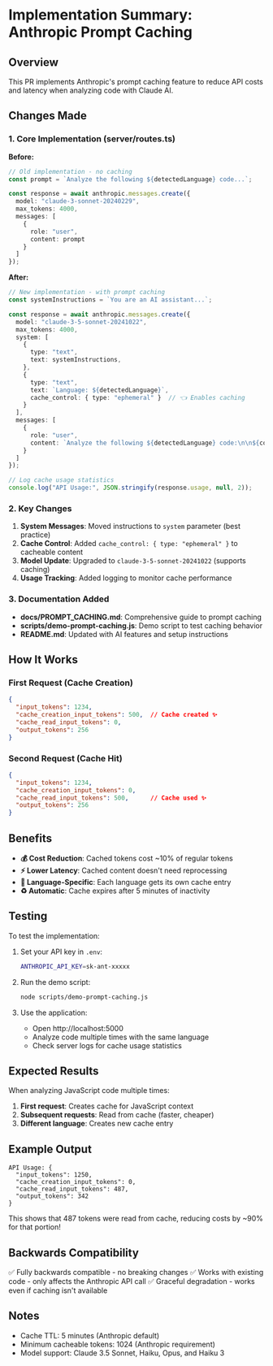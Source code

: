 # Implementation Summary: Anthropic Prompt Caching

## Overview
This PR implements Anthropic's prompt caching feature to reduce API costs and latency when analyzing code with Claude AI.

## Changes Made

### 1. Core Implementation (server/routes.ts)

**Before:**
```typescript
// Old implementation - no caching
const prompt = `Analyze the following ${detectedLanguage} code...`;

const response = await anthropic.messages.create({
  model: "claude-3-sonnet-20240229",
  max_tokens: 4000,
  messages: [
    {
      role: "user",
      content: prompt
    }
  ]
});
```

**After:**
```typescript
// New implementation - with prompt caching
const systemInstructions = `You are an AI assistant...`;

const response = await anthropic.messages.create({
  model: "claude-3-5-sonnet-20241022",
  max_tokens: 4000,
  system: [
    {
      type: "text",
      text: systemInstructions,
    },
    {
      type: "text",
      text: `Language: ${detectedLanguage}`,
      cache_control: { type: "ephemeral" }  // 👈 Enables caching
    }
  ],
  messages: [
    {
      role: "user",
      content: `Analyze the following ${detectedLanguage} code:\n\n${code}`
    }
  ]
});

// Log cache usage statistics
console.log("API Usage:", JSON.stringify(response.usage, null, 2));
```

### 2. Key Changes

1. **System Messages**: Moved instructions to `system` parameter (best practice)
2. **Cache Control**: Added `cache_control: { type: "ephemeral" }` to cacheable content
3. **Model Update**: Upgraded to `claude-3-5-sonnet-20241022` (supports caching)
4. **Usage Tracking**: Added logging to monitor cache performance

### 3. Documentation Added

- **docs/PROMPT_CACHING.md**: Comprehensive guide to prompt caching
- **scripts/demo-prompt-caching.js**: Demo script to test caching behavior
- **README.md**: Updated with AI features and setup instructions

## How It Works

### First Request (Cache Creation)
```json
{
  "input_tokens": 1234,
  "cache_creation_input_tokens": 500,  // Cache created ✨
  "cache_read_input_tokens": 0,
  "output_tokens": 256
}
```

### Second Request (Cache Hit)
```json
{
  "input_tokens": 1234,
  "cache_creation_input_tokens": 0,
  "cache_read_input_tokens": 500,      // Cache used ✨
  "output_tokens": 256
}
```

## Benefits

- **💰 Cost Reduction**: Cached tokens cost ~10% of regular tokens
- **⚡ Lower Latency**: Cached content doesn't need reprocessing
- **🎯 Language-Specific**: Each language gets its own cache entry
- **♻️ Automatic**: Cache expires after 5 minutes of inactivity

## Testing

To test the implementation:

1. Set your API key in `.env`:
   ```bash
   ANTHROPIC_API_KEY=sk-ant-xxxxx
   ```

2. Run the demo script:
   ```bash
   node scripts/demo-prompt-caching.js
   ```

3. Use the application:
   - Open http://localhost:5000
   - Analyze code multiple times with the same language
   - Check server logs for cache usage statistics

## Expected Results

When analyzing JavaScript code multiple times:

1. **First request**: Creates cache for JavaScript context
2. **Subsequent requests**: Read from cache (faster, cheaper)
3. **Different language**: Creates new cache entry

## Example Output

```
API Usage: {
  "input_tokens": 1250,
  "cache_creation_input_tokens": 0,
  "cache_read_input_tokens": 487,
  "output_tokens": 342
}
```

This shows that 487 tokens were read from cache, reducing costs by ~90% for that portion!

## Backwards Compatibility

✅ Fully backwards compatible - no breaking changes
✅ Works with existing code - only affects the Anthropic API call
✅ Graceful degradation - works even if caching isn't available

## Notes

- Cache TTL: 5 minutes (Anthropic default)
- Minimum cacheable tokens: 1024 (Anthropic requirement)
- Model support: Claude 3.5 Sonnet, Haiku, Opus, and Haiku 3
